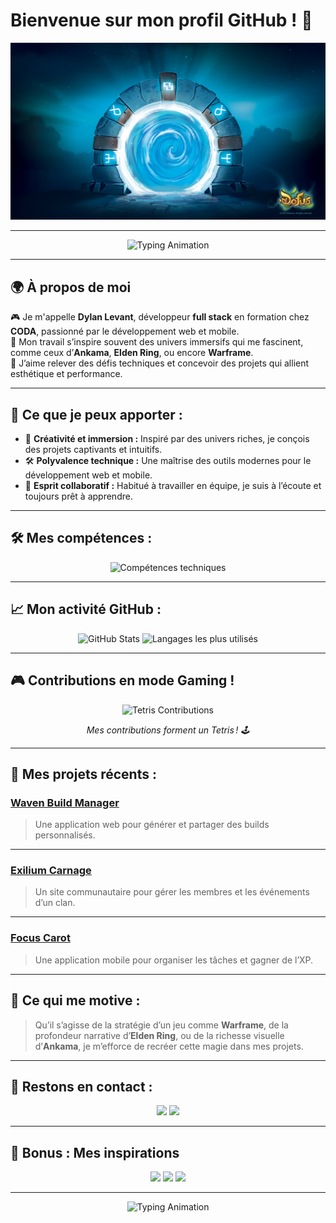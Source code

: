 # Bienvenue sur mon profil GitHub ! 🌟

![Ma Bannière](assets/banner.jpg)

---

<div align="center">
  <img src="https://readme-typing-svg.herokuapp.com?font=Press+Start+2P&size=24&color=00FF00&center=true&vCenter=true&width=800&lines=Bienvenue+dans+mon+univers+de+d%C3%A9veloppement!;Passionné+par+les+mondes+immersifs;Développeur+Full+Stack+en+formation" alt="Typing Animation">
</div>

---

## 🌍 À propos de moi 
🎮 Je m'appelle **Dylan Levant**, développeur **full stack** en formation chez **CODA**, passionné par le développement web et mobile.  
🌌 Mon travail s’inspire souvent des univers immersifs qui me fascinent, comme ceux d’**Ankama**, **Elden Ring**, ou encore **Warframe**.  
🚀 J’aime relever des défis techniques et concevoir des projets qui allient esthétique et performance.

---

## 💼 Ce que je peux apporter :
- 🎨 **Créativité et immersion :** Inspiré par des univers riches, je conçois des projets captivants et intuitifs.
- 🛠️ **Polyvalence technique :** Une maîtrise des outils modernes pour le développement web et mobile.
- 🤝 **Esprit collaboratif :** Habitué à travailler en équipe, je suis à l’écoute et toujours prêt à apprendre.

---

## 🛠️ Mes compétences :
<div align="center">
  <img src="https://skillicons.dev/icons?i=html,css,js,php,bootstrap,postgresql" alt="Compétences techniques" />
</div>

---

## 📈 Mon activité GitHub :
<div align="center">
  <img src="https://github-readme-stats.vercel.app/api?username=Dylserker&show_icons=true&theme=radical" alt="GitHub Stats" />
  <img src="https://github-readme-stats.vercel.app/api/top-langs/?username=Dylserker&layout=compact&theme=radical" alt="Langages les plus utilisés" />
</div>

---

## 🎮 Contributions en mode Gaming !
<div align="center">
  <img src="https://github.com/Dylserker/Dylserker/raw/main/assets/tetris.gif" alt="Tetris Contributions" />
  <p><em>Mes contributions forment un Tetris ! 🕹️</em></p>
</div>

---

## 🎯 Mes projets récents :

### **[Waven Build Manager](#)**  
> Une application web pour générer et partager des builds personnalisés.  

---

### **[Exilium Carnage](#)**  
> Un site communautaire pour gérer les membres et les événements d’un clan.  

---

### **[Focus Carot](#)**  
> Une application mobile pour organiser les tâches et gagner de l’XP.  

---

## 🌟 Ce qui me motive :
> Qu’il s’agisse de la stratégie d’un jeu comme **Warframe**, de la profondeur narrative d’**Elden Ring**, ou de la richesse visuelle d’**Ankama**, je m’efforce de recréer cette magie dans mes projets.

---

## 💬 Restons en contact :
<div align="center">
  <a href="mailto:dylan.levant@coda-student.school"><img src="https://img.shields.io/badge/Email-Dylan%20Levant-00C853?style=for-the-badge&logo=gmail&logoColor=white"></a>
  <a href="https://www.linkedin.com/in/dylan-levant/"><img src="https://img.shields.io/badge/LinkedIn-Dylan%20Levant-0A66C2?style=for-the-badge&logo=linkedin&logoColor=white"></a>
</div>

---

## 🌌 Bonus : Mes inspirations
<div align="center">
  <img src="https://img.shields.io/badge/Warframe-Fan%20-%23000000?style=for-the-badge&logo=warframe&logoColor=white" />
  <img src="https://img.shields.io/badge/Elden%20Ring-Enthusiast-%233D2B1F?style=for-the-badge&logo=elden-ring&logoColor=white" />
  <img src="https://img.shields.io/badge/Ankama-Creative%20Spirit-%23FF6A00?style=for-the-badge&logo=dofus&logoColor=white" />
</div>

---

<div align="center">
  <img src="https://readme-typing-svg.herokuapp.com?font=Press+Start+2P&size=18&color=FFD700&center=true&vCenter=true&width=800&lines=Merci+d'avoir+visité+mon+profil!;À+bientôt+dans+mon+univers!;🚀" alt="Typing Animation">
</div>
